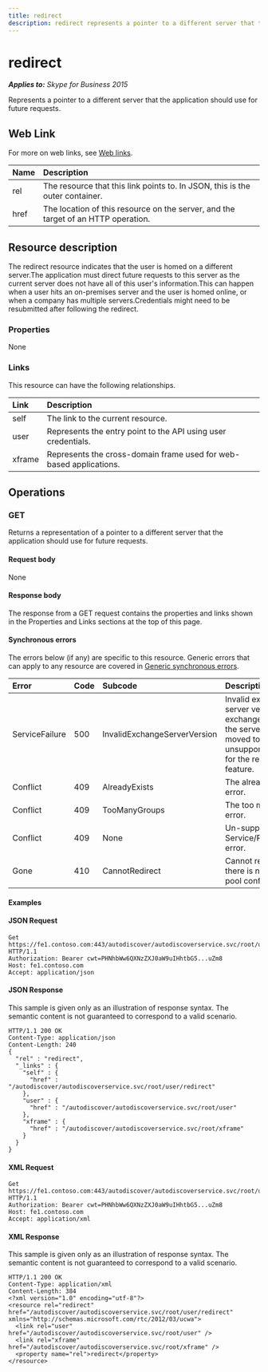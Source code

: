 ```yaml
---
title: redirect
description: redirect represents a pointer to a different server that the application should use for future requests.
---
```


# redirect

 _**Applies to:** Skype for Business 2015_


Represents a pointer to a different server that the application should use for future requests.
            

## Web Link
<a name = "sectionSection0"> </a>

For more on web links, see [Web links](WebLinks.md).


|**Name**|**Description**|
|:-----|:-----|
|rel|The resource that this link points to. In JSON, this is the outer container.|
|href|The location of this resource on the server, and the target of an HTTP operation.|

## Resource description
<a name = "sectionSection1"> </a>

The redirect resource indicates that the user is homed on a different server.The application must direct future requests to this server as the current server does not have all of this user's information.This can happen when a user hits an on-premises server and the user is homed online, or when a company has multiple servers.Credentials might need to be resubmitted after following the redirect.

### Properties



None

### Links



This resource can have the following relationships.

|**Link**|**Description**|
|:-----|:-----|
|self|The link to the current resource.|
|user|Represents the entry point to the API using user credentials.|
|xframe|Represents the cross-domain frame used for web-based applications.|

## Operations



<a name="sectionSection2"></a>

### GET




Returns a representation of a pointer to a different server that the application should use for future requests.

#### Request body



None


#### Response body



The response from a GET request contains the properties and links shown in the Properties and Links sections at the top of this page.

#### Synchronous errors



The errors below (if any) are specific to this resource. Generic errors that can apply to any resource are covered in [Generic synchronous errors](GenericSynchronousErrors.md).

|**Error**|**Code**|**Subcode**|**Description**|
|:-----|:-----|:-----|:-----|
|ServiceFailure|500|InvalidExchangeServerVersion|Invalid exchange server version.The exchange mailbox of the server might have moved to an unsupported version for the required feature.|
|Conflict|409|AlreadyExists|The already exists error.|
|Conflict|409|TooManyGroups|The too many groups error.|
|Conflict|409|None|Un-supported Service/Resource/API error.|
|Gone|410|CannotRedirect|Cannot redirect since there is no back up pool configured.|

#### Examples




#### JSON Request




```
Get https://fe1.contoso.com:443/autodiscover/autodiscoverservice.svc/root/user/redirect HTTP/1.1
Authorization: Bearer cwt=PHNhbWw6QXNzZXJ0aW9uIHhtbG5...uZm8
Host: fe1.contoso.com
Accept: application/json

```


#### JSON Response



This sample is given only as an illustration of response syntax. The semantic content is not guaranteed to correspond to a valid scenario.
```
HTTP/1.1 200 OK
Content-Type: application/json
Content-Length: 240
{
  "rel" : "redirect",
  "_links" : {
    "self" : {
      "href" : "/autodiscover/autodiscoverservice.svc/root/user/redirect"
    },
    "user" : {
      "href" : "/autodiscover/autodiscoverservice.svc/root/user"
    },
    "xframe" : {
      "href" : "/autodiscover/autodiscoverservice.svc/root/xframe"
    }
  }
}
```


#### XML Request




```
Get https://fe1.contoso.com:443/autodiscover/autodiscoverservice.svc/root/user/redirect HTTP/1.1
Authorization: Bearer cwt=PHNhbWw6QXNzZXJ0aW9uIHhtbG5...uZm8
Host: fe1.contoso.com
Accept: application/xml

```


#### XML Response



This sample is given only as an illustration of response syntax. The semantic content is not guaranteed to correspond to a valid scenario.
```
HTTP/1.1 200 OK
Content-Type: application/xml
Content-Length: 384
<?xml version="1.0" encoding="utf-8"?>
<resource rel="redirect" href="/autodiscover/autodiscoverservice.svc/root/user/redirect" xmlns="http://schemas.microsoft.com/rtc/2012/03/ucwa">
  <link rel="user" href="/autodiscover/autodiscoverservice.svc/root/user" />
  <link rel="xframe" href="/autodiscover/autodiscoverservice.svc/root/xframe" />
  <property name="rel">redirect</property>
</resource>
```


